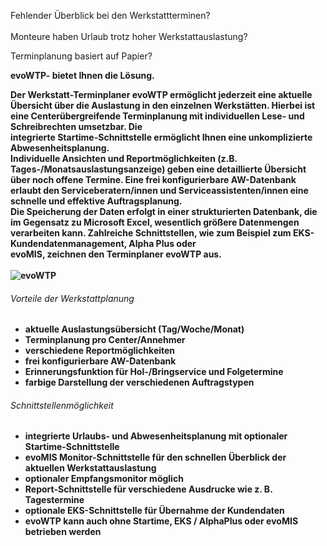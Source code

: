 Fehlender Überblick bei den Werkstattterminen?<br>
<br>
Monteure haben Urlaub trotz hoher Werkstattauslastung?<br>

Terminplanung basiert auf Papier?<br>

<strong>evoWTP-<strong>   bietet Ihnen die Lösung.

Der Werkstatt-Terminplaner <strong>evoWTP</strong> ermöglicht jederzeit eine aktuelle Übersicht über die Auslastung in den einzelnen Werkstätten. Hierbei ist eine Centerübergreifende Terminplanung mit individuellen Lese- und Schreibrechten umsetzbar. Die <br> integrierte Startime-Schnittstelle ermöglicht Ihnen eine unkomplizierte Abwesenheitsplanung.<br>
Individuelle Ansichten und Reportmöglichkeiten (z.B. Tages-/Monatsauslastungsanzeige) geben eine detaillierte Übersicht über noch offene Termine. Eine frei konfigurierbare AW-Datenbank erlaubt den Serviceberatern/innen und Serviceassistenten/innen eine <br> schnelle und effektive Auftragsplanung.<br>
Die Speicherung der Daten erfolgt in einer strukturierten Datenbank, die im Gegensatz zu Microsoft Excel, wesentlich größere Datenmengen verarbeiten kann. Zahlreiche Schnittstellen, wie zum Beispiel zum EKS-Kundendatenmanagement, Alpha Plus oder<br> <strong>evoMIS</strong>, zeichnen den Terminplaner <strong>evoWTP</strong> aus.<br>
<br>
<img href="https://www.evosec.de/files/5613/0010/8857/Werkstattplan_kl.jpg" src="https://www.evosec.de/files/5613/0010/8857/Werkstattplan_kl.jpg" alt="evoWTP">
<br>
<h6>Vorteile der Werkstattplanung</h6>

+ aktuelle Auslastungsübersicht (Tag/Woche/Monat)
+ Terminplanung pro Center/Annehmer
+ verschiedene Reportmöglichkeiten
+ frei konfigurierbare AW-Datenbank
+ Erinnerungsfunktion für Hol-/Bringservice und Folgetermine
+ farbige Darstellung der verschiedenen Auftragstypen

<h6>Schnittstellenmöglichkeit</h6>

+ integrierte Urlaubs- und Abwesenheitsplanung mit optionaler Startime-Schnittstelle
+ <strong>evoMIS</strong> Monitor-Schnittstelle für den schnellen Überblick der aktuellen Werkstattauslastung
+ optionaler Empfangsmonitor möglich
+ Report-Schnittstelle für verschiedene Ausdrucke wie z. B. Tagestermine
+ optionale EKS-Schnittstelle für Übernahme der Kundendaten
+ <strong>evoWTP</strong> kann auch ohne Startime, EKS / AlphaPlus oder <strong>evoMIS</strong> betrieben werden